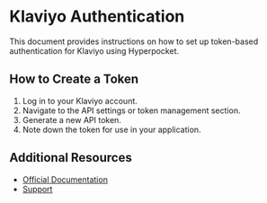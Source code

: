 # Klaviyo Authentication

This document provides instructions on how to set up token-based authentication for Klaviyo using Hyperpocket.

## How to Create a Token

1. Log in to your Klaviyo account.
2. Navigate to the API settings or token management section.
3. Generate a new API token.
4. Note down the token for use in your application.

## Additional Resources

- [Official Documentation](https://www.klaviyo.com/docs)
- [Support](https://help.klaviyo.com) 
